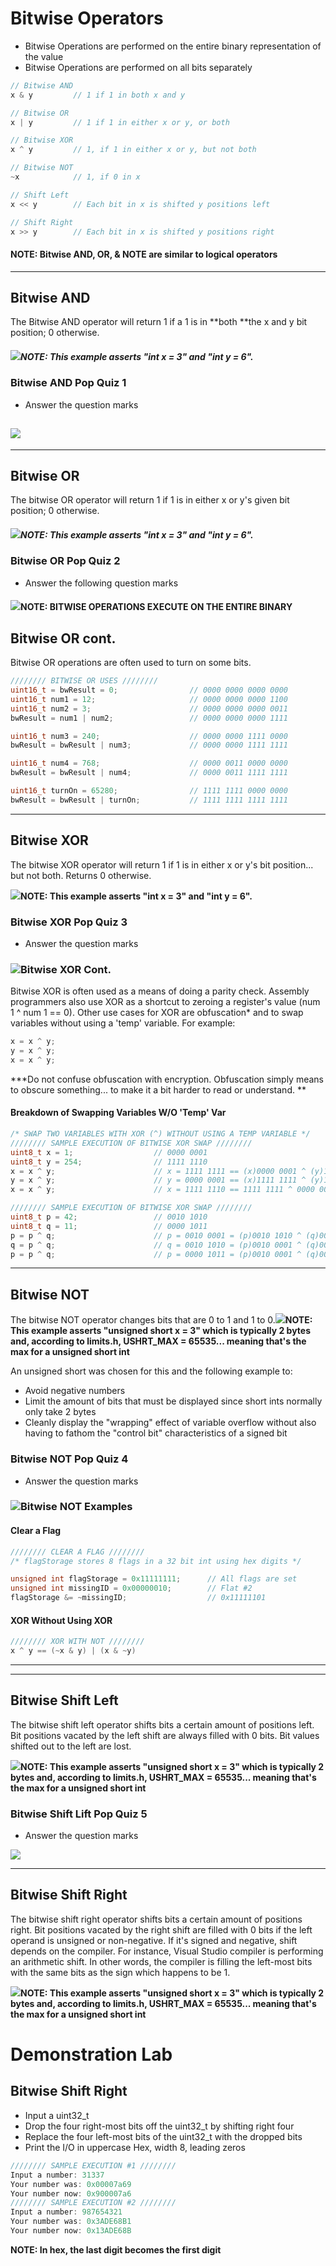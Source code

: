 # Bitwise Operators

* Bitwise Operations are performed on the entire binary representation of the value
* Bitwise Operations are performed on all bits separately 

```c
// Bitwise AND
x & y         // 1 if 1 in both x and y

// Bitwise OR
x | y         // 1 if 1 in either x or y, or both

// Bitwise XOR
x ^ y         // 1, if 1 in either x or y, but not both

// Bitwise NOT
~x            // 1, if 0 in x

// Shift Left
x << y        // Each bit in x is shifted y positions left

// Shift Right
x >> y        // Each bit in x is shifted y positions right
```

#### NOTE: Bitwise AND, OR, & NOTE are similar to logical operators

---

## Bitwise AND

The Bitwise AND operator will return 1 if a 1 is in **both **the x and y bit position; 0 otherwise.

##### ![](/assets/bin12.PNG)NOTE: This example asserts "int x = 3" and "int y = 6".

### Bitwise AND Pop Quiz 1

* Answer the question marks

## ![](/assets/bin13.PNG)

---

## Bitwise OR

The bitwise OR operator will return 1 if 1 is in either x or y's given bit position; 0 otherwise.

##### ![](/assets/bin14.PNG)NOTE: This example asserts "int x = 3" and "int y = 6".

### Bitwise OR Pop Quiz 2

* Answer the following question marks

#### ![](/assets/bin15.PNG)NOTE: BITWISE OPERATIONS EXECUTE ON THE ENTIRE BINARY

## Bitwise OR cont.

Bitwise OR operations are often used to turn on some bits.

```c
//////// BITWISE OR USES ////////
uint16_t = bwResult = 0;                // 0000 0000 0000 0000
uint16_t num1 = 12;                     // 0000 0000 0000 1100
uint16_t num2 = 3;                      // 0000 0000 0000 0011
bwResult = num1 | num2;                 // 0000 0000 0000 1111

uint16_t num3 = 240;                    // 0000 0000 1111 0000
bwResult = bwResult | num3;             // 0000 0000 1111 1111

uint16_t num4 = 768;                    // 0000 0011 0000 0000
bwResult = bwResult | num4;             // 0000 0011 1111 1111

uint16_t turnOn = 65280;                // 1111 1111 0000 0000
bwResult = bwResult | turnOn;           // 1111 1111 1111 1111
```

---

## Bitwise XOR

The bitwise XOR operator will return 1 if 1 is in either x or y's bit position... but not both. Returns 0 otherwise.

![](/assets/bin16.PNG)**NOTE: This example asserts "int x = 3" and "int y = 6".**

### Bitwise XOR Pop Quiz 3

* Answer the question marks

### ![](/assets/bin17.PNG)Bitwise XOR Cont.

Bitwise XOR is often used as a means of doing a parity check. Assembly programmers also use XOR as a shortcut to zeroing a register's value \(num 1 ^ num 1 == 0\). Other use cases for XOR are obfuscation\* and to swap variables without using a 'temp' variable. For example:

```c
x = x ^ y;
y = x ^ y;
x = x ^ y;
```

\***Do not confuse obfuscation with encryption. Obfuscation simply means to obscure something... to make it a bit harder to read or understand. **

#### Breakdown of Swapping Variables W/O 'Temp' Var

```c
/* SWAP TWO VARIABLES WITH XOR (^) WITHOUT USING A TEMP VARIABLE */
//////// SAMPLE EXECUTION OF BITWISE XOR SWAP ////////
uint8_t x = 1;                  // 0000 0001
uint8_t y = 254;                // 1111 1110
x = x ^ y;                      // x = 1111 1111 == (x)0000 0001 ^ (y)1111 1110
y = x ^ y;                      // y = 0000 0001 == (x)1111 1111 ^ (y)1111 1110
x = x ^ y;                      // x = 1111 1110 == 1111 1111 ^ 0000 0001

//////// SAMPLE EXECUTION OF BITWISE XOR SWAP ////////
uint8_t p = 42;                 // 0010 1010
uint8_t q = 11;                 // 0000 1011
p = p ^ q;                      // p = 0010 0001 = (p)0010 1010 ^ (q)0000 1011
q = p ^ q;                      // q = 0010 1010 = (p)0010 0001 ^ (q)0000 1011
p = p ^ q;                      // p = 0000 1011 = (p)0010 0001 ^ (q)0010 1010
```

---

## Bitwise NOT

The bitwise NOT operator changes bits that are 0 to 1 and 1 to 0.![](/assets/bin18.PNG)**NOTE: This example asserts "unsigned short x = 3" which is typically 2 bytes and, according to limits.h, USHRT\_MAX = 65535... meaning that's the max for a unsigned short int**

An unsigned short was chosen for this and the following example to:

* Avoid negative numbers
* Limit the amount of bits that must be displayed since short ints normally only take 2 bytes
* Cleanly display the "wrapping" effect of variable overflow without also having to fathom the "control bit" characteristics of a signed bit

### Bitwise NOT Pop Quiz 4

* Answer the question marks

### ![](/assets/bin19.PNG)Bitwise NOT Examples

#### Clear a Flag

```c
//////// CLEAR A FLAG ////////
/* flagStorage stores 8 flags in a 32 bit int using hex digits */

unsigned int flagStorage = 0x11111111;      // All flags are set
unsigned int missingID = 0x00000010;        // Flat #2
flagStorage &= ~missingID;                  // 0x11111101
```

#### XOR Without Using XOR

```c
//////// XOR WITH NOT ////////
x ^ y == (~x & y) | (x & ~y)
```

---

---

## Bitwise Shift Left

The bitwise shift left operator shifts bits a certain amount of positions left. Bit positions vacated by the left shift are always filled with 0 bits. Bit values shifted out to the left are lost.

![](/assets/bin20.PNG)**NOTE: This example asserts "unsigned short x = 3" which is typically 2 bytes and, according to limits.h, USHRT\_MAX = 65535... meaning that's the max for a unsigned short int**

### Bitwise Shift Lift Pop Quiz 5

* Answer the question marks

![](/assets/bin21.PNG)

---

## Bitwise Shift Right

The bitwise shift right operator shifts bits a certain amount of positions right. Bit positions vacated by the right shift are filled with 0 bits if the left operand is unsigned or non-negative. If it's signed and negative, shift depends on the compiler. For instance, Visual Studio compiler is performing an arithmetic shift. In other words, the compiler is filling the left-most bits with the same bits as the sign which happens to be 1.

![](/assets/bin22.PNG)**NOTE: This example asserts "unsigned short x = 3" which is typically 2 bytes and, according to limits.h, USHRT\_MAX = 65535... meaning that's the max for a unsigned short int**

# Demonstration Lab 

## Bitwise Shift Right

* Input a uint32\_t
* Drop the four right-most bits off the uint32\_t by shifting right four
* Replace the four left-most bits of the uint32\_t with the dropped bits
* Print the I/O in uppercase Hex, width 8, leading zeros

```c
//////// SAMPLE EXECUTION #1 ////////
Input a number: 31337
Your number was: 0x00007a69
Your number now: 0x900007a6
//////// SAMPLE EXECUTION #2 ////////
Input a number: 987654321
Your number was: 0x3ADE68B1
Your number now: 0x13ADE68B
```

**NOTE: In hex, the last digit becomes the first digit**

